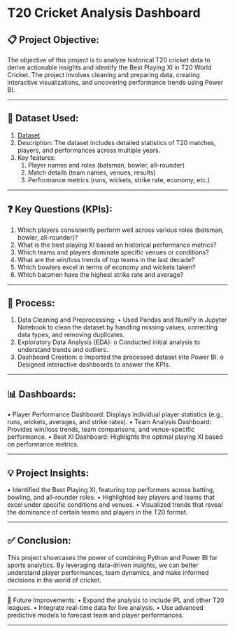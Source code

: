 # T20 Cricket Analysis Dashboard

## 📋 Project Objective:
The objective of this project is to analyze historical T20 cricket data to derive actionable insights and identify the Best Playing XI in T20 World Cricket. The project involves cleaning and preparing data, creating interactive visualizations, and uncovering performance trends using Power BI.
________________________________________

## 📂 Dataset Used:
1.  <a href= "https://github.com/12-arun05/Data-Analysis---Dashboards/tree/main/T20_Cricket_Analysis/T20_CSV_Files" > Dataset </a>
2. 	Description: The dataset includes detailed statistics of T20 matches, players, and performances across multiple years.
3. Key features: 
   1. Player names and roles (batsman, bowler, all-rounder)
   2. Match details (team names, venues, results)
   3. Performance metrics (runs, wickets, strike rate, economy, etc.)

________________________________________
## ❓ Key Questions (KPIs):
1.	Which players consistently perform well across various roles (batsman, bowler, all-rounder)?
2.	What is the best playing XI based on historical performance metrics?
3.	Which teams and players dominate specific venues or conditions?
4.	What are the win/loss trends of top teams in the last decade?
5.	Which bowlers excel in terms of economy and wickets taken?
6.	Which batsmen have the highest strike rate and average?
________________________________________

## 🔄 Process:
1.	Data Cleaning and Preprocessing:
  • Used Pandas and NumPy in Jupyter Notebook to clean the dataset by handling missing values, correcting data types, and removing duplicates.
3.	Exploratory Data Analysis (EDA):
   o	Conducted initial analysis to understand trends and outliers.
4.	Dashboard Creation:
o	Imported the processed dataset into Power BI.
o	Designed interactive dashboards to answer the KPIs.
________________________________________

## 📊 Dashboards:
•	Player Performance Dashboard: Displays individual player statistics (e.g., runs, wickets, averages, and strike rates).
•	Team Analysis Dashboard: Provides win/loss trends, team comparisons, and venue-specific performance.
•	Best XI Dashboard: Highlights the optimal playing XI based on performance metrics. 
________________________________________

## 💡 Project Insights:
•	Identified the Best Playing XI, featuring top performers across batting, bowling, and all-rounder roles.
•	Highlighted key players and teams that excel under specific conditions and venues.
•	Visualized trends that reveal the dominance of certain teams and players in the T20 format.
________________________________________

## ✅ Conclusion:
This project showcases the power of combining Python and Power BI for sports analytics. By leveraging data-driven insights, we can better understand player performances, team dynamics, and make informed decisions in the world of cricket.
________________________________________

🌟 Future Improvements:
•	Expand the analysis to include IPL and other T20 leagues.
•	Integrate real-time data for live analysis.
•	Use advanced predictive models to forecast team and player performances.
________________________________________



